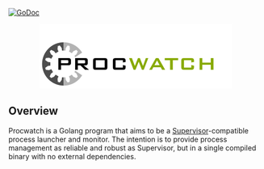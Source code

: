 [![GoDoc](https://godoc.org/github.com/ghetzel/procwatch?status.svg)](https://godoc.org/github.com/ghetzel/procwatch)

<p align="center">
    <img src="/contrib/procwatch-128.png" alt="Procwatch logo">
</p>

## Overview

Procwatch is a Golang program that aims to be a [Supervisor](http://supervisord.org/)-compatible process launcher and monitor.  The intention is to provide process management as reliable and robust as Supervisor, but in a single compiled binary with no external dependencies.
